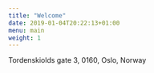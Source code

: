 ```yaml
---
title: "Welcome"
date: 2019-01-04T20:22:13+01:00
menu: main
weight: 1
---
```


Tordenskiolds gate 3, 0160, Oslo, Norway
